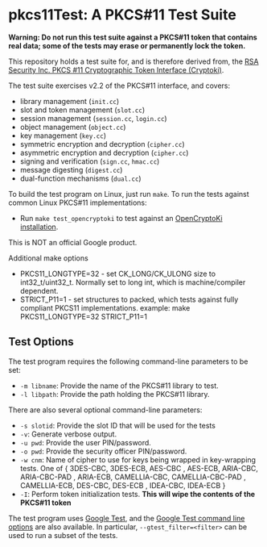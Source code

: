 pkcs11Test: A PKCS#11 Test Suite
================================

**Warning: Do not run this test suite against a PKCS#11 token that contains real data; some of the tests may erase or
  permanently lock the token.**

This repository holds a test suite for, and is therefore derived from, the
[RSA Security Inc. PKCS #11 Cryptographic Token Interface (Cryptoki)](http://www.emc.com/emc-plus/rsa-labs/standards-initiatives/pkcs-11-cryptographic-token-interface-standard.htm).

The test suite exercises v2.2 of the PKCS#11 interface, and covers:

- library management (`init.cc`)
- slot and token management (`slot.cc`)
- session management (`session.cc`, `login.cc`)
- object management (`object.cc`)
- key management (`key.cc`)
- symmetric encryption and decryption (`cipher.cc`)
- asymmetric encryption and decryption (`cipher.cc`)
- signing and verification (`sign.cc`, `hmac.cc`)
- message digesting (`digest.cc`)
- dual-function mechanisms (`dual.cc`)


To build the test program on Linux, just run `make`.  To run the tests against
common Linux PKCS#11 implementations:

 - Run `make test_opencryptoki` to test against an
   [OpenCryptoKi](http://sourceforge.net/projects/opencryptoki/) [installation](https://packages.debian.org/wheezy/admin/opencryptoki).

This is NOT an official Google product.

Additional make options
 - PKCS11_LONGTYPE=32 - set CK_LONG/CK_ULONG size to int32_t/uint32_t. Normally set to long int, which is machine/compiler dependent.
 - STRICT_P11=1 - set structures to packed, which tests against fully compliant PKCS11 implementations.
   example:
            make PKCS11_LONGTYPE=32 STRICT_P11=1


Test Options
------------

The test program requires the following command-line parameters to be set:

 - `-m libname`: Provide the name of the PKCS#11 library to test.
 - `-l libpath`: Provide the path holding the PKCS#11 library.

There are also several optional command-line parameters:

 - `-s slotid`: Provide the slot ID that will be used for the tests
 - `-v`: Generate verbose output.
 - `-u pwd`: Provide the user PIN/password.
 - `-o pwd`: Provide the security officer PIN/password.
 - `-w cnm`: Name of cipher to use for keys being wrapped in key-wrapping tests. One of {
              3DES-CBC, 3DES-ECB, AES-CBC
            , AES-ECB, ARIA-CBC, ARIA-CBC-PAD
            , ARIA-ECB, CAMELLIA-CBC, CAMELLIA-CBC-PAD
            , CAMELLIA-ECB, DES-CBC, DES-ECB
            , IDEA-CBC, IDEA-ECB }
 - `-I`: Perform token initialization tests. **This will wipe the contents of the PKCS#11 token**

The test program uses [Google Test](https://code.google.com/p/googletest/), and
the
[Google Test command line options](https://code.google.com/p/googletest/wiki/V1_6_AdvancedGuide#Running_Test_Programs:_Advanced_Options)
are also available.  In particular, `--gtest_filter=<filter>` can be used to run a subset of the tests.
